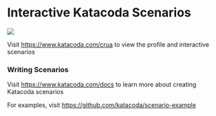 # Interactive Katacoda Scenarios

[![](http://shields.katacoda.com/katacoda/crua/count.svg)](https://www.katacoda.com/crua "Get your profile on Katacoda.com")

Visit https://www.katacoda.com/crua to view the profile and interactive scenarios

### Writing Scenarios
Visit https://www.katacoda.com/docs to learn more about creating Katacoda scenarios

For examples, visit https://github.com/katacoda/scenario-example
